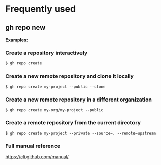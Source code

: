 # Frequently used

## gh repo new

**Examples:**

### Create a repository interactively

`$ gh repo create`

### Create a new remote repository and clone it locally

`$ gh repo create my-project --public --clone`

### Create a new remote repository in a different organization

`$ gh repo create my-org/my-project --public`

### Create a remote repository from the current directory

`$ gh repo create my-project --private --source=. --remote=upstream`

### Full manual reference

https://cli.github.com/manual/
